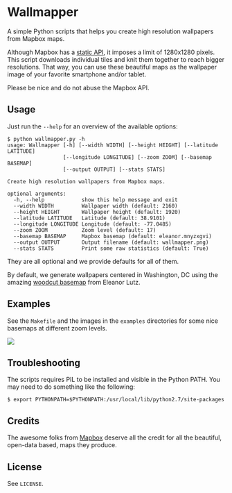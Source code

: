 # Wallmapper

A simple Python scripts that helps you create high resolution wallpapers from Mapbox maps.

Although Mapbox has a [static API](https://www.mapbox.com/developers/api/#Static.API), it imposes a limit of 1280x1280 pixels.
This script downloads individual tiles and knit them together to reach bigger resolutions.
That way, you can use these beautiful maps as the wallpaper image of your favorite smartphone and/or tablet.

Please be nice and do not abuse the Mapbox API.

## Usage

Just run the `--help` for an overview of the available options:

```
$ python wallmapper.py -h
usage: Wallmapper [-h] [--width WIDTH] [--height HEIGHT] [--latitude LATITUDE]
                  [--longitude LONGITUDE] [--zoom ZOOM] [--basemap BASEMAP]
                  [--output OUTPUT] [--stats STATS]

Create high resolution wallpapers from Mapbox maps.

optional arguments:
  -h, --help            show this help message and exit
  --width WIDTH         Wallpaper width (default: 2160)
  --height HEIGHT       Wallpaper height (default: 1920)
  --latitude LATITUDE   Latitude (default: 38.9101)
  --longitude LONGITUDE Longitude (default: -77.0485)
  --zoom ZOOM           Zoom level (default: 17)
  --basemap BASEMAP     Mapbox basemap (default: eleanor.mnyzxgvi)
  --output OUTPUT       Output filename (default: wallmapper.png)
  --stats STATS         Print some raw statistics (default: True)
```

They are all optional and we provide defaults for all of them.

By default, we generate wallpapers centered in Washington, DC using the amazing [woodcut basemap](https://www.mapbox.com/blog/interactive-woodcut-map/) from Eleanor Lutz.

## Examples

See the `Makefile` and the images in the `examples` directories for some nice basemaps at different zoom levels.

![](https://raw.github.com/zugaldia/wallmapper/master/examples/eleanor-woodcut-18.png)

## Troubleshooting

The scripts requires PIL to be installed and visible in the Python PATH. You may need to do something like the following:

```
$ export PYTHONPATH=$PYTHONPATH:/usr/local/lib/python2.7/site-packages
```

## Credits

The awesome folks from [Mapbox](http://www.mapbox.com) deserve all the credit for all the beautiful, open-data based, maps they produce.

## License

See `LICENSE`.
